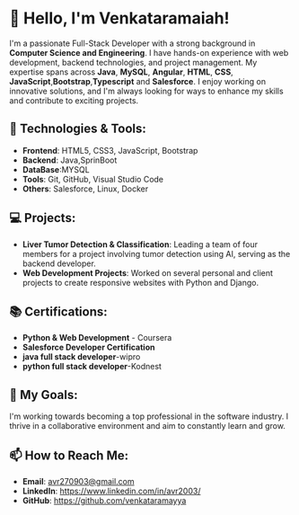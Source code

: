 
# 👋 Hello, I'm Venkataramaiah!

I'm a passionate Full-Stack Developer with a strong background in **Computer Science and Engineering**. I have hands-on experience with web development, backend technologies, and project management. My expertise spans across **Java**, **MySQL**, **Angular**, **HTML**, **CSS**, **JavaScript**,**Bootstrap**,**Typescript** and **Salesforce**. I enjoy working on innovative solutions, and I'm always looking for ways to enhance my skills and contribute to exciting projects.

## 🔧 Technologies & Tools:
- **Frontend**: HTML5, CSS3, JavaScript, Bootstrap
- **Backend**: Java,SprinBoot
- **DataBase**:MYSQL
- **Tools**: Git, GitHub, Visual Studio Code
- **Others**: Salesforce, Linux, Docker

## 💻 Projects:
- **Liver Tumor Detection & Classification**: Leading a team of four members for a project involving tumor detection using AI, serving as the backend developer.
- **Web Development Projects**: Worked on several personal and client projects to create responsive websites with Python and Django.

## 📚 Certifications:
- **Python & Web Development** - Coursera
- **Salesforce Developer Certification**
- **java full stack developer**-wipro
- **python full stack developer**-Kodnest


## 🎯 My Goals:
I'm working towards becoming a top professional in the software industry. I thrive in a collaborative environment and aim to constantly learn and grow.

## 📫 How to Reach Me:
- **Email**: avr270903@gmail.com
- **LinkedIn**: https://www.linkedin.com/in/avr2003/
- **GitHub**: https://github.com/venkataramayya




